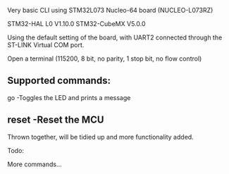Very basic CLI using STM32L073 Nucleo-64 board (NUCLEO-L073RZ)

STM32-HAL L0 V1.10.0
STM32-CubeMX V5.0.0

Using the default setting of the board, with UART2 connected through the ST-LINK Virtual COM port.

Open a terminal (115200, 8 bit, no parity, 1 stop bit, no flow control)

Supported commands:
----------------------------------------
go
-Toggles the LED and prints a message

reset
-Reset the MCU
----------------------------------------

Thrown together, will be tidied up and more functionality added.

Todo:

More commands...